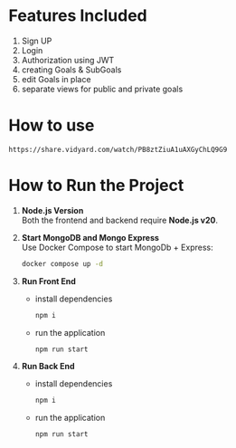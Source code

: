 
# Features Included

1. Sign UP
2. Login
3. Authorization using JWT
4. creating Goals & SubGoals
5. edit Goals in place
6. separate views for public and private goals

# How to use

    https://share.vidyard.com/watch/PB8ztZiuA1uAXGyChLQ9G9 

# How to Run the Project

1. **Node.js Version**  
   Both the frontend and backend require **Node.js v20**.

2. **Start MongoDB and Mongo Express**  
   Use Docker Compose to start MongoDb + Express:

   ```bash
   docker compose up -d
   ```

3. **Run Front End**

    - install dependencies
        ```bash
        npm i
        ```
   
    - run the application 
        ```bash
        npm run start
        ```

4. **Run Back End**
    
    - install dependencies
        ```bash
        npm i
        ```
   
    - run the application 
        ```bash
        npm run start
        ```

